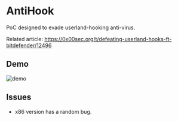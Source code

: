 # AntiHook

PoC designed to evade userland-hooking anti-virus.

Related article: https://0x00sec.org/t/defeating-userland-hooks-ft-bitdefender/12496

## Demo

![demo](https://i.imgur.com/QtMBKi2.gif)

## Issues

* x86 version has a random bug.
